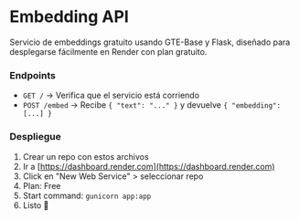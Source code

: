 # Embedding API

Servicio de embeddings gratuito usando GTE-Base y Flask, diseñado para desplegarse fácilmente en Render con plan gratuito.

### Endpoints

- `GET /` → Verifica que el servicio está corriendo
- `POST /embed` → Recibe `{ "text": "..." }` y devuelve `{ "embedding": [...] }`

### Despliegue

1. Crear un repo con estos archivos
2. Ir a [https://dashboard.render.com](https://dashboard.render.com)
3. Click en "New Web Service" > seleccionar repo
4. Plan: Free
5. Start command: `gunicorn app:app`
6. Listo 🚀
